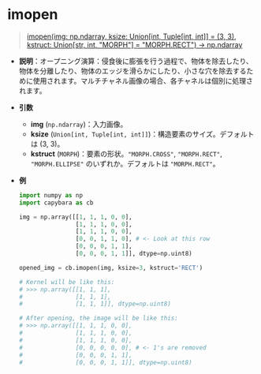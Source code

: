# imopen

> [imopen(img: np.ndarray, ksize: Union[int, Tuple[int, int]] = (3, 3), kstruct: Union[str, int, "MORPH"] = "MORPH.RECT") -> np.ndarray](https://github.com/DocsaidLab/Capybara/blob/975d62fba4f76db59e715c220f7a2af5ad8d050e/capybara/vision/morphology.py#L76)

- **説明**：オープニング演算：侵食後に膨張を行う過程で、物体を除去したり、物体を分離したり、物体のエッジを滑らかにしたり、小さな穴を除去するために使用されます。マルチチャネル画像の場合、各チャネルは個別に処理されます。

- **引数**

  - **img** (`np.ndarray`)：入力画像。
  - **ksize** (`Union[int, Tuple[int, int]]`)：構造要素のサイズ。デフォルトは (3, 3)。
  - **kstruct** (`MORPH`)：要素の形状。`"MORPH.CROSS"`, `"MORPH.RECT"`, `"MORPH.ELLIPSE"` のいずれか。デフォルトは `"MORPH.RECT"`。

- **例**

  ```python
  import numpy as np
  import capybara as cb

  img = np.array([[1, 1, 1, 0, 0],
                  [1, 1, 1, 0, 0],
                  [1, 1, 1, 0, 0],
                  [0, 0, 1, 1, 0], # <- Look at this row
                  [0, 0, 0, 1, 1],
                  [0, 0, 0, 1, 1]], dtype=np.uint8)

  opened_img = cb.imopen(img, ksize=3, kstruct='RECT')

  # Kernel will be like this:
  # >>> np.array([[1, 1, 1],
  #               [1, 1, 1],
  #               [1, 1, 1]], dtype=np.uint8)

  # After opening, the image will be like this:
  # >>> np.array([[1, 1, 1, 0, 0],
  #               [1, 1, 1, 0, 0],
  #               [1, 1, 1, 0, 0],
  #               [0, 0, 0, 0, 0], # <- 1's are removed
  #               [0, 0, 0, 1, 1],
  #               [0, 0, 0, 1, 1]], dtype=np.uint8)
  ```
